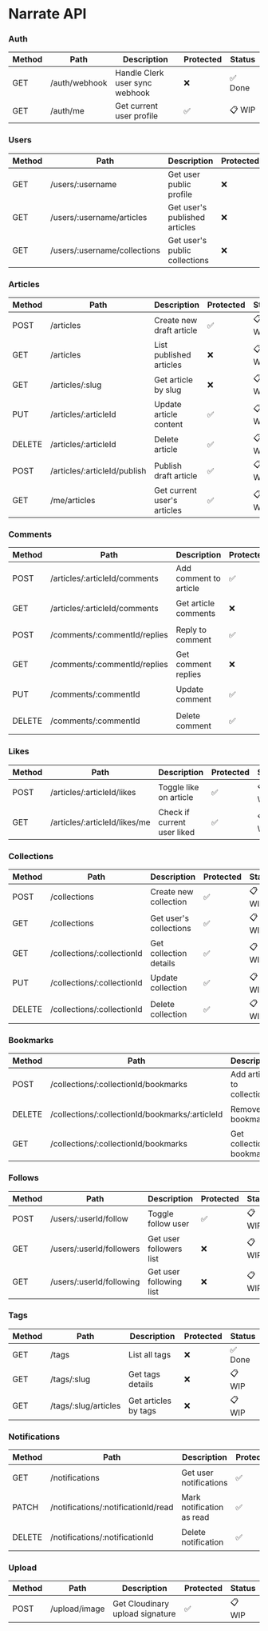 # Narrate API

### Auth

| Method | Path          | Description                    | Protected | Status  |
| ------ | ------------- | ------------------------------ | --------- | ------- |
| GET    | /auth/webhook | Handle Clerk user sync webhook | ❌        | ✅ Done |
| GET    | /auth/me      | Get current user profile       | ✅        | 📋 WIP  |

### Users

| Method | Path                         | Description                   | Protected | Status |
| ------ | ---------------------------- | ----------------------------- | --------- | ------ |
| GET    | /users/:username             | Get user public profile       | ❌        | 📋 WIP |
| GET    | /users/:username/articles    | Get user's published articles | ❌        | 📋 WIP |
| GET    | /users/:username/collections | Get user's public collections | ❌        | 📋 WIP |

### Articles

| Method | Path                         | Description                 | Protected | Status |
| ------ | ---------------------------- | --------------------------- | --------- | ------ |
| POST   | /articles                    | Create new draft article    | ✅        | 📋 WIP |
| GET    | /articles                    | List published articles     | ❌        | 📋 WIP |
| GET    | /articles/:slug              | Get article by slug         | ❌        | 📋 WIP |
| PUT    | /articles/:articleId         | Update article content      | ✅        | 📋 WIP |
| DELETE | /articles/:articleId         | Delete article              | ✅        | 📋 WIP |
| POST   | /articles/:articleId/publish | Publish draft article       | ✅        | 📋 WIP |
| GET    | /me/articles                 | Get current user's articles | ✅        | 📋 WIP |

### Comments

| Method | Path                          | Description            | Protected | Status |
| ------ | ----------------------------- | ---------------------- | --------- | ------ |
| POST   | /articles/:articleId/comments | Add comment to article | ✅        | 📋 WIP |
| GET    | /articles/:articleId/comments | Get article comments   | ❌        | 📋 WIP |
| POST   | /comments/:commentId/replies  | Reply to comment       | ✅        | 📋 WIP |
| GET    | /comments/:commentId/replies  | Get comment replies    | ❌        | 📋 WIP |
| PUT    | /comments/:commentId          | Update comment         | ✅        | 📋 WIP |
| DELETE | /comments/:commentId          | Delete comment         | ✅        | 📋 WIP |

### Likes

| Method | Path                          | Description                 | Protected | Status |
| ------ | ----------------------------- | --------------------------- | --------- | ------ |
| POST   | /articles/:articleId/likes    | Toggle like on article      | ✅        | 📋 WIP |
| GET    | /articles/:articleId/likes/me | Check if current user liked | ✅        | 📋 WIP |

### Collections

| Method | Path                       | Description            | Protected | Status |
| ------ | -------------------------- | ---------------------- | --------- | ------ |
| POST   | /collections               | Create new collection  | ✅        | 📋 WIP |
| GET    | /collections               | Get user's collections | ✅        | 📋 WIP |
| GET    | /collections/:collectionId | Get collection details | ✅        | 📋 WIP |
| PUT    | /collections/:collectionId | Update collection      | ✅        | 📋 WIP |
| DELETE | /collections/:collectionId | Delete collection      | ✅        | 📋 WIP |

### Bookmarks

| Method | Path                                            | Description               | Protected | Status |
| ------ | ----------------------------------------------- | ------------------------- | --------- | ------ |
| POST   | /collections/:collectionId/bookmarks            | Add article to collection | ✅        | 📋 WIP |
| DELETE | /collections/:collectionId/bookmarks/:articleId | Remove bookmark           | ✅        | 📋 WIP |
| GET    | /collections/:collectionId/bookmarks            | Get collection bookmarks  | ✅        | 📋 WIP |

### Follows

| Method | Path                     | Description             | Protected | Status |
| ------ | ------------------------ | ----------------------- | --------- | ------ |
| POST   | /users/:userId/follow    | Toggle follow user      | ✅        | 📋 WIP |
| GET    | /users/:userId/followers | Get user followers list | ❌        | 📋 WIP |
| GET    | /users/:userId/following | Get user following list | ❌        | 📋 WIP |

### Tags

| Method | Path                 | Description          | Protected | Status  |
| ------ | -------------------- | -------------------- | --------- | ------- |
| GET    | /tags                | List all tags        | ❌        | ✅ Done |
| GET    | /tags/:slug          | Get tags details     | ❌        | 📋 WIP  |
| GET    | /tags/:slug/articles | Get articles by tags | ❌        | 📋 WIP  |

### Notifications

| Method | Path                                | Description               | Protected | Status |
| ------ | ----------------------------------- | ------------------------- | --------- | ------ |
| GET    | /notifications                      | Get user notifications    | ✅        | 📋 WIP |
| PATCH  | /notifications/:notificationId/read | Mark notification as read | ✅        | 📋 WIP |
| DELETE | /notifications/:notificationId      | Delete notification       | ✅        | 📋 WIP |

### Upload

| Method | Path          | Description                     | Protected | Status |
| ------ | ------------- | ------------------------------- | --------- | ------ |
| POST   | /upload/image | Get Cloudinary upload signature | ✅        | 📋 WIP |
